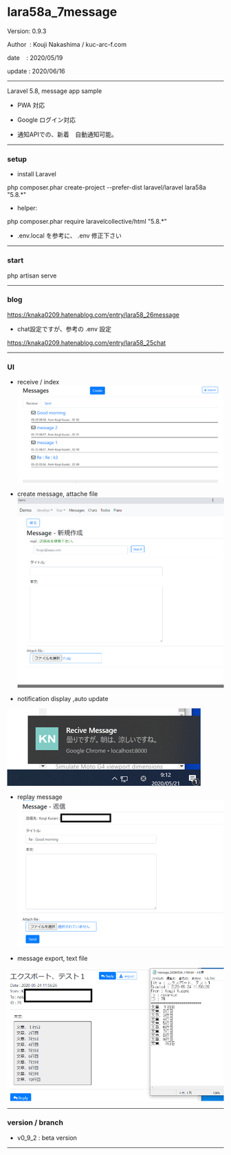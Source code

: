 ﻿# lara58a_7message

 Version: 0.9.3

 Author  : Kouji Nakashima / kuc-arc-f.com

 date    : 2020/05/19

 update  : 2020/06/16

***

Laravel 5.8, message app sample

* PWA 対応

* Google ログイン対応

* 通知APIでの、新着　自動通知可能。

***
### setup

* install Laravel

php composer.phar create-project --prefer-dist laravel/laravel lara58a "5.8.*"

* helper:

php composer.phar require laravelcollective/html "5.8.*"

* .env.local を参考に、 .env 修正下さい

***
### start

php artisan serve


***
### blog

https://knaka0209.hatenablog.com/entry/lara58_26message

* chat設定ですが、参考の .env 設定

https://knaka0209.hatenablog.com/entry/lara58_25chat


***
### UI

* receive / index
![ img-1 ](https://raw.githubusercontent.com/kuc-arc-f/screen-img/master/web/ss-message-receive-0524.png)

* create message, attache file
![ img-1 ](https://raw.githubusercontent.com/kuc-arc-f/screen-img/master/web/ss-create-file-0522b.png)

* notification display ,auto update

![ img-1 ](https://raw.githubusercontent.com/kuc-arc-f/screen-img/master/web/ss-msg-notification.png)

* replay message
![ img-1 ](https://raw.githubusercontent.com/kuc-arc-f/screen-img/master/web/ss-meg-rep-0524.png)

* message export, text file

![ img-1 ](https://raw.githubusercontent.com/kuc-arc-f/screen-img/master/web/ss-expurt-0524b.png)

***
### version / branch

* v0_9_2 : beta version

***
